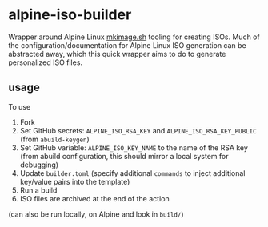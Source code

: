 alpine-iso-builder
===

Wrapper around Alpine Linux
[mkimage.sh](https://gitlab.alpinelinux.org/alpine/aports/-/tree/master/scripts?ref_type=heads)
tooling for creating ISOs. Much of the configuration/documentation for Alpine
Linux ISO generation can be abstracted away, which this quick wrapper aims to do
to generate personalized ISO files.

## usage

To use
1. Fork 
2. Set GitHub secrets: `ALPINE_ISO_RSA_KEY` and `ALPINE_ISO_RSA_KEY_PUBLIC` (from `abuild-keygen`)
3. Set GitHub variable: `ALPINE_ISO_KEY_NAME` to the name of the RSA key (from
   abuild configuration, this should mirror a local system for debugging)
4. Update `builder.toml` (specify additional `commands` to inject additional
   key/value pairs into the template)
5. Run a build
6. ISO files are archived at the end of the action

(can also be run locally, on Alpine and look in `build/`)

